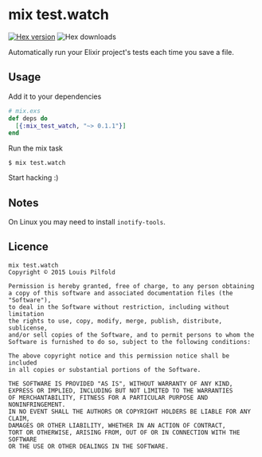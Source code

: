 mix test.watch
==============

[![Hex version](https://img.shields.io/hexpm/v/mix_test_watch.svg "Hex version")](https://hex.pm/packages/mix_test_watch)
![Hex downloads](https://img.shields.io/hexpm/dt/mix_test_watch.svg "Hex downloads")

Automatically run your Elixir project's tests each time you save a file.

## Usage

Add it to your dependencies

```elixir
# mix.exs
def deps do
  [{:mix_test_watch, "~> 0.1.1"}]
end
```

Run the mix task

```
$ mix test.watch
```

Start hacking :)

## Notes

On Linux you may need to install `inotify-tools`.

## Licence

```
mix test.watch
Copyright © 2015 Louis Pilfold

Permission is hereby granted, free of charge, to any person obtaining
a copy of this software and associated documentation files (the "Software"),
to deal in the Software without restriction, including without limitation
the rights to use, copy, modify, merge, publish, distribute, sublicense,
and/or sell copies of the Software, and to permit persons to whom the
Software is furnished to do so, subject to the following conditions:

The above copyright notice and this permission notice shall be included
in all copies or substantial portions of the Software.

THE SOFTWARE IS PROVIDED "AS IS", WITHOUT WARRANTY OF ANY KIND,
EXPRESS OR IMPLIED, INCLUDING BUT NOT LIMITED TO THE WARRANTIES
OF MERCHANTABILITY, FITNESS FOR A PARTICULAR PURPOSE AND NONINFRINGEMENT.
IN NO EVENT SHALL THE AUTHORS OR COPYRIGHT HOLDERS BE LIABLE FOR ANY CLAIM,
DAMAGES OR OTHER LIABILITY, WHETHER IN AN ACTION OF CONTRACT,
TORT OR OTHERWISE, ARISING FROM, OUT OF OR IN CONNECTION WITH THE SOFTWARE
OR THE USE OR OTHER DEALINGS IN THE SOFTWARE.
```
